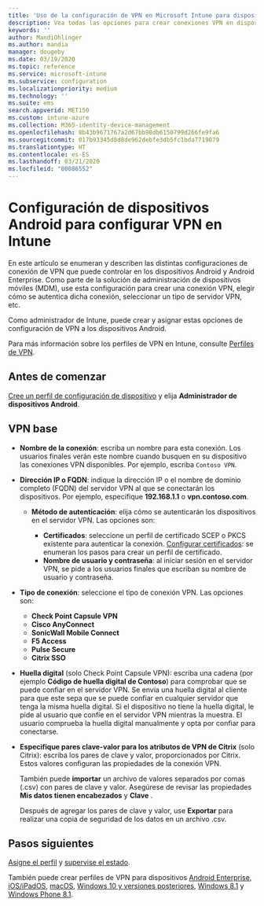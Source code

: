 ```yaml
---
title: 'Uso de la configuración de VPN en Microsoft Intune para dispositivos que ejecutan Android: Azure | Microsoft Docs'
description: Vea todas las opciones para crear conexiones VPN en dispositivos Android en Microsoft Intune. Escriba el nombre de la conexión, la dirección IP o el FQDN del servidor VPN, elija cómo se autentican los usuarios y elija los tipos de conexión Citrix, SonicWall, Check Point Capsule y Pulse Secure.
keywords: ''
author: MandiOhlinger
ms.author: mandia
manager: dougeby
ms.date: 03/19/2020
ms.topic: reference
ms.service: microsoft-intune
ms.subservice: configuration
ms.localizationpriority: medium
ms.technology: ''
ms.suite: ems
search.appverid: MET150
ms.custom: intune-azure
ms.collection: M365-identity-device-management
ms.openlocfilehash: 8b43b9671767a2d67bb98db6150799d266fe9fa6
ms.sourcegitcommit: 017b93345d8d8de962debfe3db5fc1bda7719079
ms.translationtype: HT
ms.contentlocale: es-ES
ms.lasthandoff: 03/21/2020
ms.locfileid: "80086552"
---
```

# <a name="android-device-settings-to-configure-vpn-in-intune"></a>Configuración de dispositivos Android para configurar VPN en Intune

En este artículo se enumeran y describen las distintas configuraciones de conexión de VPN que puede controlar en los dispositivos Android y Android Enterprise. Como parte de la solución de administración de dispositivos móviles (MDM), use esta configuración para crear una conexión VPN, elegir cómo se autentica dicha conexión, seleccionar un tipo de servidor VPN, etc.

Como administrador de Intune, puede crear y asignar estas opciones de configuración de VPN a los dispositivos Android. 

Para más información sobre los perfiles de VPN en Intune, consulte [Perfiles de VPN](vpn-settings-configure.md).

## <a name="before-you-begin"></a>Antes de comenzar

[Cree un perfil de configuración de dispositivo](vpn-settings-configure.md) y elija **Administrador de dispositivos Android**.

## <a name="base-vpn"></a>VPN base

- **Nombre de la conexión**: escriba un nombre para esta conexión. Los usuarios finales verán este nombre cuando busquen en su dispositivo las conexiones VPN disponibles. Por ejemplo, escriba `Contoso VPN`.
- **Dirección IP o FQDN**: indique la dirección IP o el nombre de dominio completo (FQDN) del servidor VPN al que se conectarán los dispositivos. Por ejemplo, especifique **192.168.1.1** o **vpn.contoso.com**.

  - **Método de autenticación**: elija cómo se autenticarán los dispositivos en el servidor VPN. Las opciones son:

    - **Certificados**: seleccione un perfil de certificado SCEP o PKCS existente para autenticar la conexión. [Configurar certificados](../protect/certificates-configure.md): se enumeran los pasos para crear un perfil de certificado.
    - **Nombre de usuario y contraseña**: al iniciar sesión en el servidor VPN, se pide a los usuarios finales que escriban su nombre de usuario y contraseña.

- **Tipo de conexión**: seleccione el tipo de conexión VPN. Las opciones son:

  - **Check Point Capsule VPN**
  - **Cisco AnyConnect**
  - **SonicWall Mobile Connect**
  - **F5 Access**
  - **Pulse Secure**
  - **Citrix SSO**

- **Huella digital** (solo Check Point Capsule VPN): escriba una cadena (por ejemplo **Código de huella digital de Contoso**) para comprobar que se puede confiar en el servidor VPN. Se envía una huella digital al cliente para que este sepa que se puede confiar en cualquier servidor que tenga la misma huella digital. Si el dispositivo no tiene la huella digital, le pide al usuario que confíe en el servidor VPN mientras la muestra. El usuario comprueba la huella digital manualmente y opta por confiar para conectarse.
- **Especifique pares clave-valor para los atributos de VPN de Citrix** (solo Citrix): escriba los pares de clave y valor, proporcionados por Citrix. Estos valores configuran las propiedades de la conexión VPN. 

  También puede **importar** un archivo de valores separados por comas (.csv) con pares de clave y valor. Asegúrese de revisar las propiedades **Mis datos tienen encabezados** y **Clave** .

  Después de agregar los pares de clave y valor, use **Exportar** para realizar una copia de seguridad de los datos en un archivo .csv.

## <a name="next-steps"></a>Pasos siguientes

[Asigne el perfil](device-profile-assign.md) y [supervise el estado](device-profile-monitor.md).

También puede crear perfiles de VPN para dispositivos [Android Enterprise](vpn-settings-android-enterprise.md), [iOS/iPadOS](vpn-settings-ios.md), [macOS](vpn-settings-macos.md), [Windows 10 y versiones posteriores](vpn-settings-windows-10.md), [Windows 8.1](vpn-settings-windows-8-1.md) y [Windows Phone 8.1](vpn-settings-windows-phone-8-1.md).
